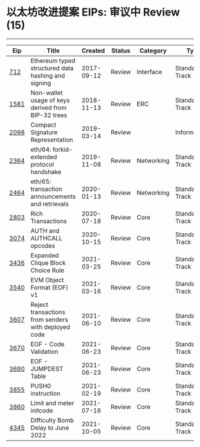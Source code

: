 
# 以太坊改进提案 EIPs: 审议中 Review (15)
---
| Eip                     | Title                                               | Created    | Status | Category   | Type            |
| ----------------------- | --------------------------------------------------- | ---------- | ------ | ---------- | --------------- |
| [712](/zh/eip-712.md)   | Ethereum typed structured data hashing and signing  | 2017-09-12 | Review | Interface  | Standards Track |
| [1581](/zh/eip-1581.md) | Non-wallet usage of keys derived from BIP-32 trees  | 2018-11-13 | Review | ERC        | Standards Track |
| [2098](/zh/eip-2098.md) | Compact Signature Representation                    | 2019-03-14 | Review |            | Informational   |
| [2364](/zh/eip-2364.md) | eth/64: forkid-extended protocol handshake          | 2019-11-08 | Review | Networking | Standards Track |
| [2464](/zh/eip-2464.md) | eth/65: transaction announcements and retrievals    | 2020-01-13 | Review | Networking | Standards Track |
| [2803](/zh/eip-2803.md) | Rich Transactions                                   | 2020-07-18 | Review | Core       | Standards Track |
| [3074](/zh/eip-3074.md) | AUTH and AUTHCALL opcodes                           | 2020-10-15 | Review | Core       | Standards Track |
| [3436](/zh/eip-3436.md) | Expanded Clique Block Choice Rule                   | 2021-03-25 | Review | Core       | Standards Track |
| [3540](/zh/eip-3540.md) | EVM Object Format (EOF) v1                          | 2021-03-16 | Review | Core       | Standards Track |
| [3607](/zh/eip-3607.md) | Reject transactions from senders with deployed code | 2021-06-10 | Review | Core       | Standards Track |
| [3670](/zh/eip-3670.md) | EOF - Code Validation                               | 2021-06-23 | Review | Core       | Standards Track |
| [3690](/zh/eip-3690.md) | EOF - JUMPDEST Table                                | 2021-06-23 | Review | Core       | Standards Track |
| [3855](/zh/eip-3855.md) | PUSH0 instruction                                   | 2021-02-19 | Review | Core       | Standards Track |
| [3860](/zh/eip-3860.md) | Limit and meter initcode                            | 2021-07-16 | Review | Core       | Standards Track |
| [4345](/zh/eip-4345.md) | Difficulty Bomb Delay to June 2022                  | 2021-10-05 | Review | Core       | Standards Track |

    